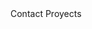 <main className='container mx-auto md:grid md:grid-cols-2 mt-12 gap-10 p-5 items-center'>
<Link 
            className="block text-center my-5 text-gray-500 px-2 hover:cursor-pointer hover:bg-gray-100 hover:rounded-3xl"
            to="/contact">Contact</Link>
          <Link 
            className="block text-center my-5 text-gray-500 px-2 hover:cursor-pointer hover:bg-gray-100 hover:rounded-3xl"
            to="/proyects">Proyects</Link>

